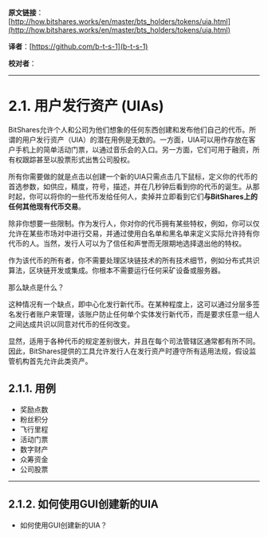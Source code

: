   **原文链接**：[http://how.bitshares.works/en/master/bts_holders/tokens/uia.html](http://how.bitshares.works/en/master/bts_holders/tokens/uia.html)
 
 **译者**：[https://github.com/b-t-s-1](b-t-s-1)
 
 **校对者**： 
  
***    

# 2.1. 用户发行资产 (UIAs)

BitShares允许个人和公司为他们想象的任何东西创建和发布他们自己的代币。所谓的用户发行资产（UIA）的潜在用例是无数的。一方面，UIA可以用作存放在客户手机上的简单活动门票，以通过音乐会的入口。另一方面，它们可用于融资，所有权跟踪甚至以股票形式出售公司股权。

所有你需要做的就是点击以创建一个新的UIA只需点击几下鼠标，定义你的代币的首选参数，如供应，精度，符号，描述，并在几秒钟后看到你的代币的诞生。从那时起，你可以将你的一些代币发给任何人，卖掉并立即看到它们**与BitShares上的任何其他现有代币交易**。

除非你想要一些限制。作为发行人，你对你的代币拥有某些特权，例如，你可以仅允许在某些市场对中进行交易，并通过使用白名单和黑名单来定义实际允许持有你代币的人。当然，发行人可以为了信任和声誉而无限期地选择退出他的特权。

作为该代币的所有者，你不需要处理区块链技术的所有技术细节，例如分布式共识算法，区块链开发或集成。你根本不需要运行任何采矿设备或服务器。

那么缺点是什么？

这种情况有一个缺点，即中心化发行新代币。在某种程度上，这可以通过分层多签名发行者账户来管理，该账户防止任何单个实体发行新代币，而是要求任意一组人之间达成共识以同意对代币的任何改变。

显然，适用于各种代币的规定差别很大，并且在每个司法管辖区通常都有所不同。 因此，BitShares提供的工具允许发行人在发行资产时遵守所有适用法规，假设监管机构首先允许此类资产。

## 2.1.1. 用例

* 奖励点数
* 粉丝积分
* 飞行里程
* 活动门票
* 数字财产
* 众筹资金
* 公司股票

***

## 2.1.2. 如何使用GUI创建新的UIA

* 如何使用GUI创建新的UIA？